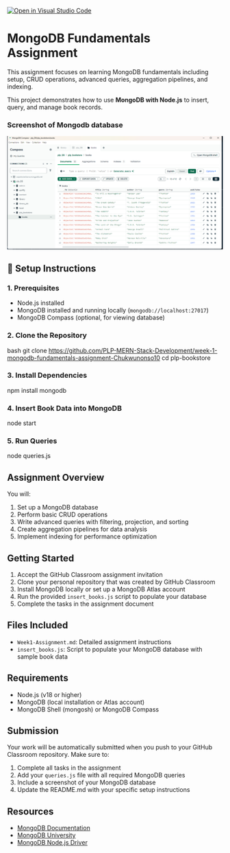 [![Open in Visual Studio Code](https://classroom.github.com/assets/open-in-vscode-2e0aaae1b6195c2367325f4f02e2d04e9abb55f0b24a779b69b11b9e10269abc.svg)](https://classroom.github.com/online_ide?assignment_repo_id=19653352&assignment_repo_type=AssignmentRepo)
# MongoDB Fundamentals Assignment

This assignment focuses on learning MongoDB fundamentals including setup, CRUD operations, advanced queries, aggregation pipelines, and indexing.

This project demonstrates how to use **MongoDB with Node.js** to insert, query, and manage book records.
### Screenshot of Mongodb database
![Books Collection](./screenshot/Screenshot%202025-05-29%20173111.png)

## 🔧 Setup Instructions

### 1. Prerequisites

- Node.js installed
- MongoDB installed and running locally (`mongodb://localhost:27017`)
- MongoDB Compass (optional, for viewing database)

### 2. Clone the Repository

bash
git clone https://github.com/PLP-MERN-Stack-Development/week-1-mongodb-fundamentals-assignment-Chukwunonso10
cd plp-bookstore

### 3.  Install Dependencies

npm install mongodb


### 4. Insert Book Data into MongoDB

node start


### 5. Run Queries

node queries.js


## Assignment Overview

You will:
1. Set up a MongoDB database
2. Perform basic CRUD operations
3. Write advanced queries with filtering, projection, and sorting
4. Create aggregation pipelines for data analysis
5. Implement indexing for performance optimization

## Getting Started

1. Accept the GitHub Classroom assignment invitation
2. Clone your personal repository that was created by GitHub Classroom
3. Install MongoDB locally or set up a MongoDB Atlas account
4. Run the provided `insert_books.js` script to populate your database
5. Complete the tasks in the assignment document

## Files Included

- `Week1-Assignment.md`: Detailed assignment instructions
- `insert_books.js`: Script to populate your MongoDB database with sample book data

## Requirements

- Node.js (v18 or higher)
- MongoDB (local installation or Atlas account)
- MongoDB Shell (mongosh) or MongoDB Compass

## Submission

Your work will be automatically submitted when you push to your GitHub Classroom repository. Make sure to:

1. Complete all tasks in the assignment
2. Add your `queries.js` file with all required MongoDB queries
3. Include a screenshot of your MongoDB database
4. Update the README.md with your specific setup instructions

## Resources

- [MongoDB Documentation](https://docs.mongodb.com/)
- [MongoDB University](https://university.mongodb.com/)
- [MongoDB Node.js Driver](https://mongodb.github.io/node-mongodb-native/) 